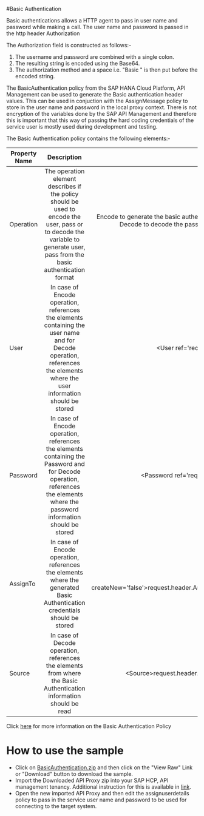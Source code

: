 #Basic Authentication

Basic authentications allows a HTTP agent to pass in user name and password while making a call. The user name and password is passed in the http header Authorization

The Authorization field is constructed as follows:-

1. The username and password are combined with a single colon.
2. The resulting string is encoded using the Base64.
3. The authorization method and a space i.e. "Basic " is then put before the encoded string.

The BasicAuthentication policy from the SAP HANA Cloud Platform, API Management can be used to generate the Basic authentication header values. This can be used in conjuction with the AssignMessage policy
to store in the user name and password in the local proxy context. There is not encryption of the variables done by the SAP API Management
and therefore this is important that this way of passing the hard coding credentials of the service user is mostly used during development
and testing.

The Basic Authentication policy contains the following elements:-

| Property Name        | Description           | Example  |
| ------------- |:-------------:| -----:|
| Operation     | The operation element describes if the policy should be used to encode the user, pass or to decode the variable to generate user, pass from the basic authentication format | Encode to generate the basic authentication credential and Decode to decode the passed Basic authentication credential |
| User     | In case of Encode operation, references the elements containing the user name and for Decode operation, references the elements where the user information should be stored  | &lt;User ref='request.queryname.user'&gt; |
| Password     | In case of Encode operation, references the elements containing the Password and for Decode operation, references the elements where the password information should be stored  | &lt;Password ref='request.queryname.pass'&gt; |
| AssignTo     | In case of Encode operation, references the elements where the generated Basic Authentication credentials should be stored  | &lt;AssignTo createNew='false'&gt;request.header.Authorization&lt;AssignTo&gt; |
| Source     | In case of Decode operation, references the elements from where the Basic Authentication information should be read  | &lt;Source&gt;request.header.Authorization&lt;Source&gt; |

Click [here](https://help.hana.ondemand.com/apim_od/frameset.htm?693c0d1720644d57918ed77acc6a95ef.html) for more information on the Basic Authentication Policy

# How to use the sample

* Click on [BasicAuthentication.zip](./BasicAuthentication.zip) and then click on the "View Raw" Link or "Download" button to download the sample.
* Import the Downloaded API Proxy zip into your SAP HCP, API management tenancy. Additional instruction for this is available in [link](https://help.hana.ondemand.com/apim_od/frameset.htm?9342a932441e45cd9636eb0a01a89958.html).
* Open the new imported API Proxy and then edit the assignuserdetails policy to pass in the service user name and password to be used for connecting to the target system.
